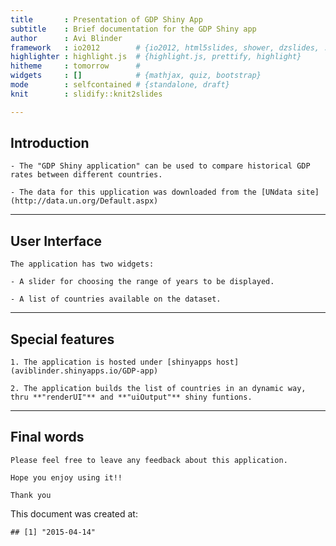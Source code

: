 ```yaml
---
title       : Presentation of GDP Shiny App
subtitle    : Brief documentation for the GDP Shiny app
author      : Avi Blinder
framework   : io2012        # {io2012, html5slides, shower, dzslides, ...}
highlighter : highlight.js  # {highlight.js, prettify, highlight}
hitheme     : tomorrow      # 
widgets     : []            # {mathjax, quiz, bootstrap}
mode        : selfcontained # {standalone, draft}
knit        : slidify::knit2slides

---
```


## Introduction

    - The "GDP Shiny application" can be used to compare historical GDP 
    rates between different countries.
    
    - The data for this upplication was downloaded from the [UNdata site]
    (http://data.un.org/Default.aspx)
    

---

##  User Interface

    The application has two widgets:
    
    - A slider for choosing the range of years to be displayed.
    
    - A list of countries available on the dataset.
    

---

## Special features

    1. The application is hosted under [shinyapps host]
    (aviblinder.shinyapps.io/GDP-app)

    2. The application builds the list of countries in an dynamic way, 
    thru **"renderUI"** and **"uiOutput"** shiny funtions.


---

## Final words

    Please feel free to leave any feedback about this application.
    
    Hope you enjoy using it!!
    
    Thank you

This document was created at: 


```
## [1] "2015-04-14"
```
